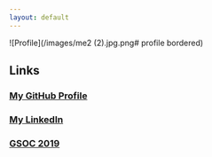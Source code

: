 ```yaml
---
layout: default
---
```


![Profile](/images/me2 (2).jpg.png# profile bordered)

## Links

### [My GitHub Profile](https://github.com/knoll-alex)

### [My LinkedIn](www.linkedin.com/in/knollalex/)

### [GSOC 2019](/pages/gsoc-2019.md)
